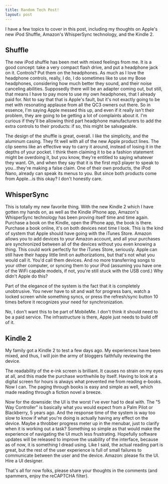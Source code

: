 ```yaml
---
title: Random Tech Post!
layout: post
---
```


I have a few topics to cover in this post, including my thoughts on Apple's new iPod Shuffle, Amazon's WhisperSync technology, and the Kindle 2.  

## Shuffle ##

The new iPod shuffle has been met with mixed feelings from me. It is a good concept:  take a very compact flash drive, and put a headphone jack on it. Controls? Put them on the headphones. As much as I love the headphone controls, really, I do, I do sometimes like to use my Bose headphones, considering how much better they sound, and their noise canceling abilities. Supposedly there will be an adapter coming out, but still, that means I have to pay more to use my own headphones, that I already paid for. Not to say that that is Apple's fault, but it's not exactly going to be met with resonating applause from all the QC3 owners out there. So in essence, I'm saying Apple messed this up, and even if it really isn't their problem, they are going to be getting a lot of complaints about it. I'm curious if they'll be allowing third part headphone manufacturers to add the extra controls to their products:  if so, this might be salvageable.  

The design of the shuffle is great, overall. I like the simplicity, and the aluminum casing. They fit well with all of the new Apple product lines. The clip seems like an effective way to carry it around, instead of losing it in the depths of your pocket. I think them claiming it to be a fashion statement might be overdoing it, but you know, they're entitled to saying whatever they want. Oh, and when they say that it is the first mp3 player to speak to you...they're making a false claim. One of their own products, the iPod Nano, already can speak its menus to you. But since both products come from Apple...is this okay? I don't honestly care.  

## WhisperSync ##

This is totally my new favorite thing. With the new Kindle 2 which I have gotten my hands on, as well as the Kindle iPhone app, Amazon's WhisperSync technology has been proving itself time and time again. Purchase a book on the Kindle, open the iPhone app, the book is there. Purchase a book online, it's on both devices next time I look. This is the kind of system that Apple should have going with the iTunes Store. Amazon allows you to add devices to your Amazon account, and all your purchases are synchronized between all of the devices without you even knowing a thing. This could work perfectly for the iTunes Store, seriously. Apple can still have their happy little limit on authorizations, but that's not what you would call it. You'd call them devices. And no more transferring songs to your other computer, or syncing them to your iPod (assuming you have one of the WiFi capable models, if not, you're still stuck with the USB cord.) Why didn't Apple do this?  

Part of the elegance of the system is the fact that it is completely unobtrusive. You never have to sit and wait for progress bars, watch a locked screen while something syncs, or press the refresh/sync button 10 times before it recognizes your need for synchronization.  

No, I don't want this to be part of MobileMe. I don't think it should need to be a paid service. The infrastructure is there, Apple just needs to build off of it.  

## Kindle 2 ##

My family got a Kindle 2 to test a few days ago. My experiences have been mixed, and thus, I will join the army of bloggers faithfully reviewing the device.  

The readability of the e-ink screen is brilliant. It causes no strain on my eyes at all, and this made the purchase worthwhile by itself. Having to look at a digital screen for hours is always what prevented me from reading e-books. Now I can. The paging through books is easy and simple as well, which made reading through a fiction novel a breeze.  

Now for the downside:  the UI is the worst I've ever had to deal with. The "5 Way Controller" is basically what you would expect from a Palm Pilot or Blackberry, 5 years ago. And the response time of the system is way too slow to know if what you're doing is actually having any effect on the device. Maybe a throbber progress meter up in the menubar, just to clarify when it is working out a task? Something so simple as that would make the experience of navigating the UI much less frustrating. Hopefully software updates will be released to improve the usability of the interface, because as of now, it is something I dread using. Like I said, the actual reading part is great, but the rest of the user experience is full of small failures to communicate between the user and the device. Amazon:  please fix the UI. Hire a UI designer.  

That's all for now folks, please share your thoughts in the comments (and spammers, enjoy the reCAPTCHA filter).  
